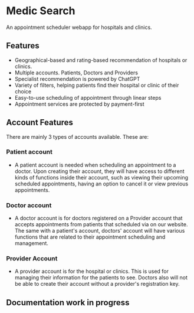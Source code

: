 # Medic Search

An appointment scheduler webapp for hospitals and clinics.

## Features

* Geographical-based and rating-based recommendation of hospitals or clinics.
* Multiple accounts. Patients, Doctors and Providers
* Specialist recommendation is powered by ChatGPT
* Variety of filters, helping patients find their hospital or clinic of their choice
* Easy-to-use scheduling of appointment through linear steps
* Appointment services are protected by payment-first

## Account Features

There are mainly 3 types of accounts available. These are:

### Patient account

* A patient account is needed when scheduling an appointment to a doctor. Upon creating their account, they will have access to different kinds of functions inside their account, such as viewing their upcoming scheduled appointments, having an option to cancel it or view previous appointments.

### Doctor account

* A doctor account is for doctors registered on a Provider account that accepts appointments from patients that scheduled via on our website. The same with a patient's account, doctors' account will have various functions that are related to their appointment scheduling and management.

### Provider Account

* A provider account is for the hospital or clinics. This is used for managing their information for the patients to see. Doctors also will not be able to create their account without a provider's registration key.

## Documentation work in progress
